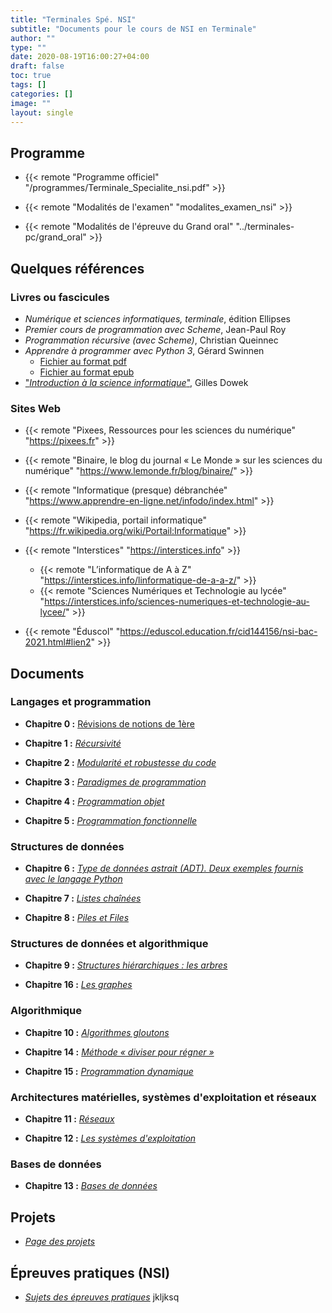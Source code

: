 ```yaml
---
title: "Terminales Spé. NSI"
subtitle: "Documents pour le cours de NSI en Terminale"
author: ""
type: ""
date: 2020-08-19T16:00:27+04:00
draft: false
toc: true
tags: []
categories: []
image: ""
layout: single
---
```


## Programme ##

- {{< remote "Programme officiel" "/programmes/Terminale_Specialite_nsi.pdf" >}}

- {{< remote "Modalités de l'examen" "modalites_examen_nsi" >}}

- {{< remote "Modalités de l'épreuve du Grand oral" "../terminales-pc/grand_oral" >}}

<!--
- [<span style="color: red;"><strong>BAC 2023 NSI : «&nbsp;Entrées prépondérantes&nbsp;»</strong></span>]({{< ref "2022-2023-entrees-preponderantes.md" >}})
-->

## Quelques références

### Livres ou fascicules

- *Numérique et sciences informatiques, terminale*, édition Ellipses
- *Premier cours de programmation avec Scheme*, Jean-Paul Roy
- *Programmation récursive (avec Scheme)*, Christian Queinnec
- *Apprendre à programmer avec Python 3*, Gérard Swinnen
  - [Fichier au format pdf](/pdf/apprendre_python3_5.pdf)
  - [Fichier au format epub](/pdf/apprendre_python3_5.epub)
- ["*Introduction à la science informatique*"](/pdf/Introduction-a-la-science-informatique.pdf), Gilles Dowek

### Sites Web

- {{< remote "Pixees, Ressources pour les sciences du numérique" "<https://pixees.fr>" >}}

- {{< remote "Binaire, le blog du journal « Le Monde » sur les sciences du numérique" "<https://www.lemonde.fr/blog/binaire/>" >}}

- {{< remote "Informatique (presque) débranchée" "<https://www.apprendre-en-ligne.net/infodo/index.html>" >}}

- {{< remote "Wikipedia, portail informatique" "<https://fr.wikipedia.org/wiki/Portail:Informatique>" >}}

- {{< remote "Interstices" "<https://interstices.info>" >}}

  - {{< remote "L’informatique de A à Z" "<https://interstices.info/linformatique-de-a-a-z/>" >}}
  - {{< remote "Sciences Numériques et Technologie au lycée" "<https://interstices.info/sciences-numeriques-et-technologie-au-lycee/>" >}}

- {{< remote "Éduscol" "<https://eduscol.education.fr/cid144156/nsi-bac-2021.html#lien2>" >}}

## Documents

### Langages et programmation

- **Chapitre 0 :** [Révisions de notions de 1ère](revisions)

- **Chapitre 1 :** [*Récursivité*](recursivite)

- **Chapitre 2 :** [*Modularité et robustesse du code*](modularite)

- **Chapitre 3 :** [*Paradigmes de programmation*](paradigmes)

- **Chapitre 4 :** [*Programmation objet*](programmation-objet)

- **Chapitre 5 :** [*Programmation fonctionnelle*](programmation-fonctionnelle)

### Structures de données

- **Chapitre 6 :** [*Type de données astrait (ADT). Deux exemples fournis avec le langage Python*](types-abstraits)

- **Chapitre 7 :** [*Listes chaînées*](listes-chainees)

- **Chapitre 8 :** [*Piles et Files*](piles-files)

### Structures de données et algorithmique

- **Chapitre 9 :** [*Structures hiérarchiques : les arbres*](arbres)

- **Chapitre 16 :** [*Les graphes*](graphes)

### Algorithmique

- **Chapitre 10 :** [*Algorithmes gloutons*](gloutons)

- **Chapitre 14 :** [*Méthode «&nbsp;diviser pour régner&nbsp;»*](diviser-pour-regner)

- **Chapitre 15 :** [*Programmation dynamique*](programmation-dynamique)

### Architectures matérielles, systèmes d'exploitation et réseaux

- **Chapitre 11 :** [*Réseaux*](reseaux)

- **Chapitre 12 :** [*Les systèmes d'exploitation*](systemes-exploitation)

### Bases de données

- **Chapitre 13 :** [*Bases de données*](bases-donnees)

<!-- - **Chapitre 14 :** [**](chap-14)  -->

## Projets

- [*Page des projets*](projets)

## Épreuves pratiques (NSI)

- [*Sujets des épreuves pratiques*](ece)
jkljksq
